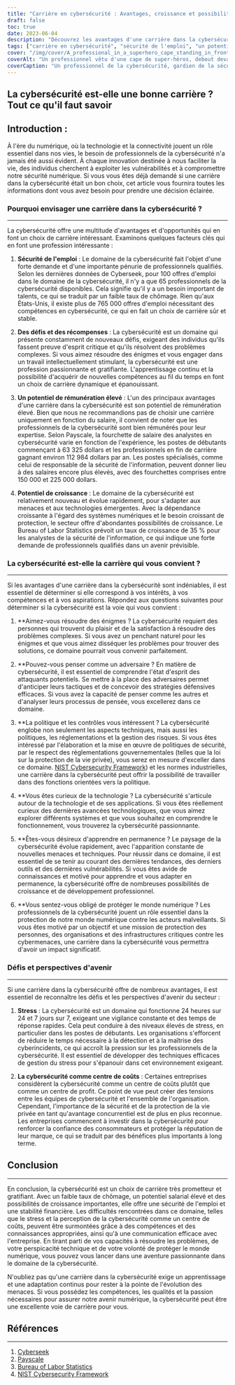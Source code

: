 ```yaml
---
title: "Carrière en cybersécurité : Avantages, croissance et possibilités de réussite"
draft: false
toc: true
date: 2023-06-04
description: "Découvrez les avantages d'une carrière dans la cybersécurité, notamment la sécurité de l'emploi, le potentiel de rémunération élevé et les nombreuses possibilités d'évolution à l'ère numérique."
tags: ["carrière en cybersécurité", "sécurité de l'emploi", "un potentiel salarial élevé", "opportunités de croissance", "profession de la cybersécurité", "cybermenaces", "sécurité numérique", "la sécurité de l'information", "compétences en matière de cybersécurité", "les professionnels de la cybersécurité", "demande en matière de cybersécurité", "industrie de la cybersécurité", "emplois dans le domaine de la cybersécurité", "perspectives en matière de cybersécurité", "les défis de la cybersécurité", "récompenses pour la cybersécurité", "avenir de la cybersécurité", "l'état d'esprit en matière de cybersécurité", "politique de cybersécurité", "curiosité technologique", "l'apprentissage continu", "gestion du stress", "importance de la cybersécurité", "perception de la cybersécurité", "protection numérique", "développement des compétences en matière de cybersécurité", "monde numérique sauvegarde", "l'évolution des menaces en matière de cybersécurité", "cybersécurité réputation de la marque", "rentabilité des entreprises"]
cover: "/img/cover/A_professional_in_a_superhero_cape_standing_in_front_of_a_computer.png"
coverAlt: "Un professionnel vêtu d'une cape de super-héros, debout devant un écran d'ordinateur avec un bouclier représentant la cybersécurité."
coverCaption: "Un professionnel de la cybersécurité, gardien de la sécurité numérique, équipé du bouclier de protection contre les cybermenaces."
---
```


## La cybersécurité est-elle une bonne carrière ? Tout ce qu'il faut savoir

Introduction :
-----------------
À l'ère du numérique, où la technologie et la connectivité jouent un rôle essentiel dans nos vies, le besoin de professionnels de la cybersécurité n'a jamais été aussi évident. À chaque innovation destinée à nous faciliter la vie, des individus cherchent à exploiter les vulnérabilités et à compromettre notre sécurité numérique. Si vous vous êtes déjà demandé si une carrière dans la cybersécurité était un bon choix, cet article vous fournira toutes les informations dont vous avez besoin pour prendre une décision éclairée.

### Pourquoi envisager une carrière dans la cybersécurité ?
-----------------
La cybersécurité offre une multitude d'avantages et d'opportunités qui en font un choix de carrière intéressant. Examinons quelques facteurs clés qui en font une profession intéressante :

1. **Sécurité de l'emploi** : Le domaine de la cybersécurité fait l'objet d'une forte demande et d'une importante pénurie de professionnels qualifiés. Selon les dernières données de Cyberseek, pour 100 offres d'emploi dans le domaine de la cybersécurité, il n'y a que 65 professionnels de la cybersécurité disponibles. Cela signifie qu'il y a un besoin important de talents, ce qui se traduit par un faible taux de chômage. Rien qu'aux États-Unis, il existe plus de 765 000 offres d'emploi nécessitant des compétences en cybersécurité, ce qui en fait un choix de carrière sûr et stable.

2. **Des défis et des récompenses** : La cybersécurité est un domaine qui présente constamment de nouveaux défis, exigeant des individus qu'ils fassent preuve d'esprit critique et qu'ils résolvent des problèmes complexes. Si vous aimez résoudre des énigmes et vous engager dans un travail intellectuellement stimulant, la cybersécurité est une profession passionnante et gratifiante. L'apprentissage continu et la possibilité d'acquérir de nouvelles compétences au fil du temps en font un choix de carrière dynamique et épanouissant.

3. **Un potentiel de rémunération élevé** : L'un des principaux avantages d'une carrière dans la cybersécurité est son potentiel de rémunération élevé. Bien que nous ne recommandions pas de choisir une carrière uniquement en fonction du salaire, il convient de noter que les professionnels de la cybersécurité sont bien rémunérés pour leur expertise. Selon Payscale, la fourchette de salaire des analystes en cybersécurité varie en fonction de l'expérience, les postes de débutants commençant à 63 325 dollars et les professionnels en fin de carrière gagnant environ 112 984 dollars par an. Les postes spécialisés, comme celui de responsable de la sécurité de l'information, peuvent donner lieu à des salaires encore plus élevés, avec des fourchettes comprises entre 150 000 et 225 000 dollars.

4. **Potentiel de croissance** : Le domaine de la cybersécurité est relativement nouveau et évolue rapidement, pour s'adapter aux menaces et aux technologies émergentes. Avec la dépendance croissante à l'égard des systèmes numériques et le besoin croissant de protection, le secteur offre d'abondantes possibilités de croissance. Le Bureau of Labor Statistics prévoit un taux de croissance de 35 % pour les analystes de la sécurité de l'information, ce qui indique une forte demande de professionnels qualifiés dans un avenir prévisible.

### La cybersécurité est-elle la carrière qui vous convient ?
-----------------
Si les avantages d'une carrière dans la cybersécurité sont indéniables, il est essentiel de déterminer si elle correspond à vos intérêts, à vos compétences et à vos aspirations. Répondez aux questions suivantes pour déterminer si la cybersécurité est la voie qui vous convient :

1. **Aimez-vous résoudre des énigmes ? La cybersécurité requiert des personnes qui trouvent du plaisir et de la satisfaction à résoudre des problèmes complexes. Si vous avez un penchant naturel pour les énigmes et que vous aimez disséquer les problèmes pour trouver des solutions, ce domaine pourrait vous convenir parfaitement.

2. **Pouvez-vous penser comme un adversaire ? En matière de cybersécurité, il est essentiel de comprendre l'état d'esprit des attaquants potentiels. Se mettre à la place des adversaires permet d'anticiper leurs tactiques et de concevoir des stratégies défensives efficaces. Si vous avez la capacité de penser comme les autres et d'analyser leurs processus de pensée, vous excellerez dans ce domaine.

3. **La politique et les contrôles vous intéressent ? La cybersécurité englobe non seulement les aspects techniques, mais aussi les politiques, les réglementations et la gestion des risques. Si vous êtes intéressé par l'élaboration et la mise en œuvre de politiques de sécurité, par le respect des réglementations gouvernementales (telles que la loi sur la protection de la vie privée), vous serez en mesure d'exceller dans ce domaine. [NIST Cybersecurity Framework](https://www.nist.gov/cyberframework)) et les normes industrielles, une carrière dans la cybersécurité peut offrir la possibilité de travailler dans des fonctions orientées vers la politique.

4. **Vous êtes curieux de la technologie ? La cybersécurité s'articule autour de la technologie et de ses applications. Si vous êtes réellement curieux des dernières avancées technologiques, que vous aimez explorer différents systèmes et que vous souhaitez en comprendre le fonctionnement, vous trouverez la cybersécurité passionnante.

5. **Êtes-vous désireux d'apprendre en permanence ? Le paysage de la cybersécurité évolue rapidement, avec l'apparition constante de nouvelles menaces et techniques. Pour réussir dans ce domaine, il est essentiel de se tenir au courant des dernières tendances, des derniers outils et des dernières vulnérabilités. Si vous êtes avide de connaissances et motivé pour apprendre et vous adapter en permanence, la cybersécurité offre de nombreuses possibilités de croissance et de développement professionnel.

6. **Vous sentez-vous obligé de protéger le monde numérique ? Les professionnels de la cybersécurité jouent un rôle essentiel dans la protection de notre monde numérique contre les acteurs malveillants. Si vous êtes motivé par un objectif et une mission de protection des personnes, des organisations et des infrastructures critiques contre les cybermenaces, une carrière dans la cybersécurité vous permettra d'avoir un impact significatif.

### Défis et perspectives d'avenir
-----------------
Si une carrière dans la cybersécurité offre de nombreux avantages, il est essentiel de reconnaître les défis et les perspectives d'avenir du secteur :

1. **Stress** : La cybersécurité est un domaine qui fonctionne 24 heures sur 24 et 7 jours sur 7, exigeant une vigilance constante et des temps de réponse rapides. Cela peut conduire à des niveaux élevés de stress, en particulier dans les postes de débutants. Les organisations s'efforcent de réduire le temps nécessaire à la détection et à la maîtrise des cyberincidents, ce qui accroît la pression sur les professionnels de la cybersécurité. Il est essentiel de développer des techniques efficaces de gestion du stress pour s'épanouir dans cet environnement exigeant.

2. **La cybersécurité comme centre de coûts** : Certaines entreprises considèrent la cybersécurité comme un centre de coûts plutôt que comme un centre de profit. Ce point de vue peut créer des tensions entre les équipes de cybersécurité et l'ensemble de l'organisation. Cependant, l'importance de la sécurité et de la protection de la vie privée en tant qu'avantage concurrentiel est de plus en plus reconnue. Les entreprises commencent à investir dans la cybersécurité pour renforcer la confiance des consommateurs et protéger la réputation de leur marque, ce qui se traduit par des bénéfices plus importants à long terme.

## Conclusion
-----------------
En conclusion, la cybersécurité est un choix de carrière très prometteur et gratifiant. Avec un faible taux de chômage, un potentiel salarial élevé et des possibilités de croissance importantes, elle offre une sécurité de l'emploi et une stabilité financière. Les difficultés rencontrées dans ce domaine, telles que le stress et la perception de la cybersécurité comme un centre de coûts, peuvent être surmontées grâce à des compétences et des connaissances appropriées, ainsi qu'à une communication efficace avec l'entreprise. En tirant parti de vos capacités à résoudre les problèmes, de votre perspicacité technique et de votre volonté de protéger le monde numérique, vous pouvez vous lancer dans une aventure passionnante dans le domaine de la cybersécurité.

N'oubliez pas qu'une carrière dans la cybersécurité exige un apprentissage et une adaptation continus pour rester à la pointe de l'évolution des menaces. Si vous possédez les compétences, les qualités et la passion nécessaires pour assurer notre avenir numérique, la cybersécurité peut être une excellente voie de carrière pour vous.

## Références
-----------------
1. [Cyberseek](https://www.cyberseek.org/)
2. [Payscale](https://www.payscale.com/)
3. [Bureau of Labor Statistics](https://www.bls.gov/ooh/computer-and-information-technology/information-security-analysts.htm)
4. [NIST Cybersecurity Framework](https://www.nist.gov/cyberframework)
